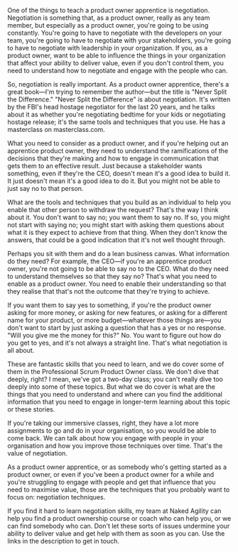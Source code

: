 One of the things to teach a product owner apprentice is negotiation. Negotiation is something that, as a product owner, really as any team member, but especially as a product owner, you're going to be using constantly. You're going to have to negotiate with the developers on your team, you're going to have to negotiate with your stakeholders, you're going to have to negotiate with leadership in your organization. If you, as a product owner, want to be able to influence the things in your organization that affect your ability to deliver value, even if you don't control them, you need to understand how to negotiate and engage with the people who can. 

So, negotiation is really important. As a product owner apprentice, there's a great book—I'm trying to remember the author—but the title is "Never Split the Difference." "Never Split the Difference" is about negotiation. It's written by the FBI's head hostage negotiator for the last 20 years, and he talks about it as whether you're negotiating bedtime for your kids or negotiating hostage release; it's the same tools and techniques that you use. He has a masterclass on masterclass.com. 

What you need to consider as a product owner, and if you're helping out an apprentice product owner, they need to understand the ramifications of the decisions that they're making and how to engage in communication that gets them to an effective result. Just because a stakeholder wants something, even if they're the CEO, doesn't mean it's a good idea to build it. It just doesn't mean it's a good idea to do it. But you might not be able to just say no to that person. 

What are the tools and techniques that you build as an individual to help you enable that other person to withdraw the request? That's the way I think about it. You don't want to say no; you want them to say no. If so, you might not start with saying no; you might start with asking them questions about what it is they expect to achieve from that thing. When they don't know the answers, that could be a good indication that it's not well thought through. 

Perhaps you sit with them and do a lean business canvas. What information do they need? For example, the CEO—if you're an apprentice product owner, you're not going to be able to say no to the CEO. What do they need to understand themselves so that they say no? That's what you need to enable as a product owner. You need to enable their understanding so that they realise that that's not the outcome that they're trying to achieve. 

If you want them to say yes to something, if you're the product owner asking for more money, or asking for new features, or asking for a different name for your product, or more budget—whatever those things are—you don't want to start by just asking a question that has a yes or no response. "Will you give me the money for this?" No. You want to figure out how do you get to yes, and it's not always a straight line. That's what negotiation is all about. 

These are fantastic skills that you need to learn, and we do cover some of them in the Professional Scrum Product Owner class. We don't dive that deeply, right? I mean, we've got a two-day class; you can't really dive too deeply into some of these topics. But what we do cover is what are the things that you need to understand and where can you find the additional information that you need to engage in longer-term learning about this topic or these stories. 

If you're taking our immersive classes, right, they have a lot more assignments to go and do in your organisation, so you would be able to come back. We can talk about how you engage with people in your organisation and how you improve those techniques over time. That's the value of negotiation. 

As a product owner apprentice, or as somebody who's getting started as a product owner, or even if you've been a product owner for a while and you're struggling to engage with people and get that influence that you need to maximise value, those are the techniques that you probably want to focus on: negotiation techniques. 

If you find it hard to learn negotiation skills, my team at Naked Agility can help you find a product ownership course or coach who can help you, or we can find somebody who can. Don't let these sorts of issues undermine your ability to deliver value and get help with them as soon as you can. Use the links in the description to get in touch.